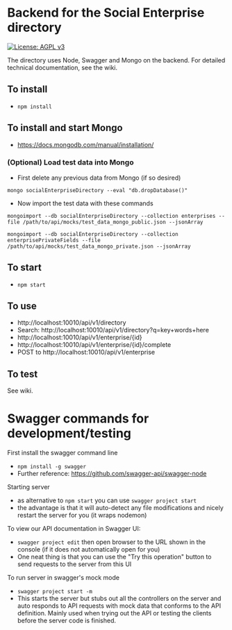 # Backend for the Social Enterprise directory

[![License: AGPL v3](https://img.shields.io/badge/License-AGPL%20v3-blue.svg)](http://www.gnu.org/licenses/agpl-3.0)

The directory uses Node, Swagger and Mongo on the backend.
For detailed technical documentation, see the wiki.

## To install
* `npm install`

## To install and start Mongo
* https://docs.mongodb.com/manual/installation/

### (Optional) Load test data into Mongo
* First delete any previous data from Mongo (if so desired)

 `mongo socialEnterpriseDirectory --eval "db.dropDatabase()"`
* Now import the test data with these commands

 `mongoimport --db socialEnterpriseDirectory --collection enterprises --file /path/to/api/mocks/test_data_mongo_public.json --jsonArray`

 `mongoimport --db socialEnterpriseDirectory --collection enterprisePrivateFields --file /path/to/api/mocks/test_data_mongo_private.json --jsonArray`

## To start
* `npm start`

## To use
* http://localhost:10010/api/v1/directory
* Search: http://localhost:10010/api/v1/directory?q=key+words+here
* http://localhost:10010/api/v1/enterprise/{id}
* http://localhost:10010/api/v1/enterprise/{id}/complete
* POST to http://localhost:10010/api/v1/enterprise

## To test
See wiki.

# Swagger commands for development/testing
First install the swagger command line
* `npm install -g swagger`
* Further reference: https://github.com/swagger-api/swagger-node

Starting server
* as alternative to `npm start` you can use `swagger project start`
* the advantage is that it will auto-detect any file modifications and nicely restart the server for you (it wraps nodemon)

To view our API documentation in Swagger UI:
* `swagger project edit` then open browser to the URL shown in the console (if it does not automatically open for you)
* One neat thing is that you can use the "Try this operation" button to send requests to the server from this UI

To run server in swagger's mock mode
* `swagger project start -m`
* This starts the server but stubs out all the controllers on the server and auto responds to API requests with mock data that conforms to the API definition. Mainly used when trying out the API or testing the clients before the server code is finished.
